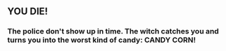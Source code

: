 ## YOU DIE!
### The police don't show up in time. The witch catches you and turns you into the worst kind of candy: CANDY CORN!